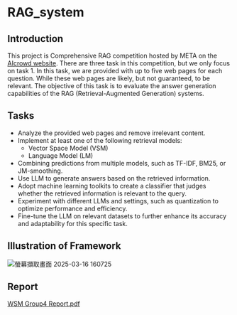 # RAG_system

## Introduction
This project is Comprehensive RAG competition hosted by META on the [AIcrowd website](https://www.aicrowd.com/challenges/meta-comprehensive-rag-benchmark-kdd-cup-2024/problems/meta-kdd-cup-24-crag-retrieval-summarization). There are three task in this competition, but we only focus on task 1. In this task, we are provided with up to five web pages for each question. While these web pages are likely, but not guaranteed, to be relevant. The objective of this task is to evaluate the answer generation capabilities of the RAG (Retrieval-Augmented Generation) systems.

## Tasks
- Analyze the provided web pages and remove irrelevant content.
- Implement at least one of the following retrieval models:
  - Vector Space Model (VSM)
  - Language Model (LM)
- Combining predictions from multiple models, such as TF-IDF, BM25, or JM-smoothing. 
- Use LLM to generate answers based on the retrieved information.
- Adopt machine learning toolkits to create a classifier that judges whether the retrieved information is relevant to the query.
- Experiment with different LLMs and settings, such as quantization to optimize performance and efficiency.
- Fine-tune the LLM on relevant datasets to further enhance its accuracy and adaptability for this specific task.

## Illustration of Framework
![螢幕擷取畫面 2025-03-16 160725](https://github.com/user-attachments/assets/5083161f-6643-4063-a817-0e1c644e447d)

## Report
[WSM Group4 Report.pdf](https://github.com/user-attachments/files/19270001/WSM.Group4.Report.pdf)

